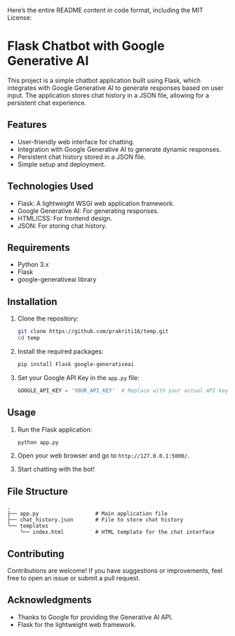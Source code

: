 Here’s the entire README content in code format, including the MIT License:

# Flask Chatbot with Google Generative AI

This project is a simple chatbot application built using Flask, which integrates with Google Generative AI to generate responses based on user input. The application stores chat history in a JSON file, allowing for a persistent chat experience.

## Features

- User-friendly web interface for chatting.
- Integration with Google Generative AI to generate dynamic responses.
- Persistent chat history stored in a JSON file.
- Simple setup and deployment.

## Technologies Used

- Flask: A lightweight WSGI web application framework.
- Google Generative AI: For generating responses.
- HTML/CSS: For frontend design.
- JSON: For storing chat history.

## Requirements

- Python 3.x
- Flask
- google-generativeai library

## Installation

1. Clone the repository:

   ```bash
   git clone https://github.com/prakriti16/temp.git
   cd temp
   ```

2. Install the required packages:

   ```bash
   pip install Flask google-generativeai
   ```

3. Set your Google API Key in the `app.py` file:

   ```python
   GOOGLE_API_KEY = 'YOUR_API_KEY'  # Replace with your actual API key
   ```

## Usage

1. Run the Flask application:

   ```bash
   python app.py
   ```

2. Open your web browser and go to `http://127.0.0.1:5000/`.

3. Start chatting with the bot!

## File Structure

```
.
├── app.py                  # Main application file
├── chat_history.json       # File to store chat history
└── templates
    └── index.html          # HTML template for the chat interface
```

## Contributing

Contributions are welcome! If you have suggestions or improvements, feel free to open an issue or submit a pull request.

## Acknowledgments

- Thanks to Google for providing the Generative AI API.
- Flask for the lightweight web framework.
```
